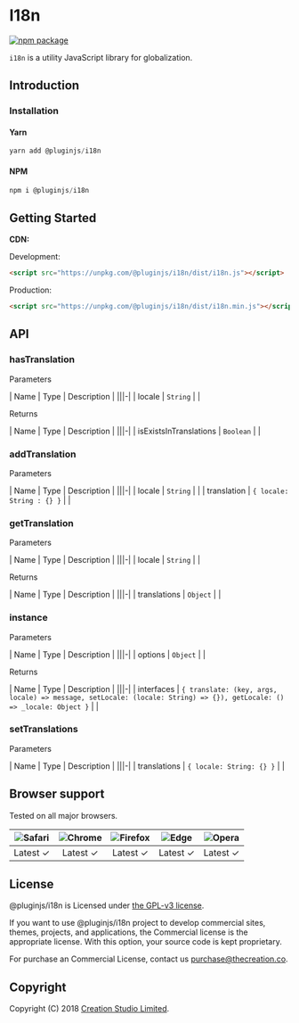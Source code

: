 # I18n

[![npm package](https://img.shields.io/npm/v/@pluginjs/i18n.svg)](https://www.npmjs.com/package/@pluginjs/i18n)

`i18n` is a utility JavaScript library for globalization.

## Introduction

### Installation

#### Yarn

```javascript
yarn add @pluginjs/i18n
```

#### NPM

```javascript
npm i @pluginjs/i18n
```

## Getting Started

**CDN:**

Development:

```html
<script src="https://unpkg.com/@pluginjs/i18n/dist/i18n.js"></script>
```

Production:

```html
<script src="https://unpkg.com/@pluginjs/i18n/dist/i18n.min.js"></script>
```

## API

### hasTranslation

Parameters

| Name | Type | Description |
|||-|
| locale | `String` | |

Returns

| Name | Type | Description |
|||-|
| isExistsInTranslations | `Boolean` | |

### addTranslation

Parameters

| Name | Type | Description |
|||-|
| locale | `String` | |
| translation | `{ locale: String : {} }` | |

### getTranslation

Parameters

| Name | Type | Description |
|||-|
| locale | `String` | |

Returns

| Name | Type | Description |
|||-|
| translations | `Object` | |

### instance

Parameters

| Name | Type | Description |
|||-|
| options | `Object` | |

Returns

| Name | Type | Description |
|||-|
| interfaces | `{ translate: (key, args, locale) => message, setLocale: (locale: String) => {}), getLocale: () => _locale: Object }` | |

### setTranslations

Parameters

| Name | Type | Description |
|||-|
| translations | `{ locale: String: {} }` | |

## Browser support

Tested on all major browsers.

| <img src="https://raw.githubusercontent.com/alrra/browser-logos/master/src/safari/safari_32x32.png" alt="Safari"> | <img src="https://raw.githubusercontent.com/alrra/browser-logos/master/src/chrome/chrome_32x32.png" alt="Chrome"> | <img src="https://raw.githubusercontent.com/alrra/browser-logos/master/src/firefox/firefox_32x32.png" alt="Firefox"> | <img src="https://raw.githubusercontent.com/alrra/browser-logos/master/src/edge/edge_32x32.png" alt="Edge"> | <img src="https://raw.githubusercontent.com/alrra/browser-logos/master/src/opera/opera_32x32.png" alt="Opera"> |
|:--:|:--:|:--:|:--:|:--:|
| Latest ✓ | Latest ✓ | Latest ✓ | Latest ✓ | Latest ✓ |

## License

@pluginjs/i18n is Licensed under [the GPL-v3 license](LICENSE).

If you want to use @pluginjs/i18n project to develop commercial sites, themes, projects, and applications, the Commercial license is the appropriate license. With this option, your source code is kept proprietary.

For purchase an Commercial License, contact us purchase@thecreation.co.

## Copyright

Copyright (C) 2018 [Creation Studio Limited](creationstudio.com).
